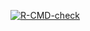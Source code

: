  <!-- badges: start -->
  [![R-CMD-check](https://github.com/syl051088/-MyLM/actions/workflows/R-CMD-check.yaml/badge.svg)](https://github.com/syl051088/-MyLM/actions/workflows/R-CMD-check.yaml)
  <!-- badges: end -->
